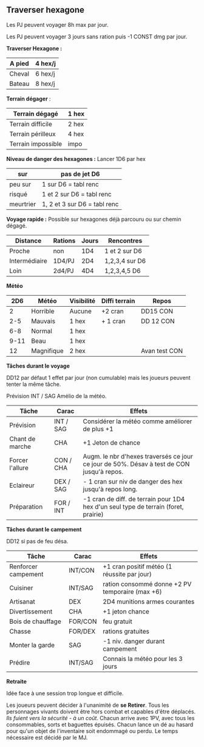 ## Traverser hexagone

Les PJ peuvent voyager 8h max par jour.

Les PJ peuvent voyager 3 jours sans ration puis -1 CONST dmg par jour.

**Traverser Hexagone :**

| A pied | 4 hex/j |
| ------ | ------- |
| Cheval | 6 hex/j |
| Bateau | 8 hex/j |

**Terrain dégager** :

| Terrain dégagé     | 1 hex |
| ------------------ | ----- |
| Terrain difficile  | 2 hex |
| Terrain périlleux  | 4 hex |
| Terrain impossible | impo  |

**Niveau de danger des hexagones :** 
Lancer 1D6 par hex 

| sur       | pas de jet D6                |
| --------- | ---------------------------- |
| peu sur   | 1 sur D6 = tabl renc         |
| risqué    | 1 et 2 sur D6 = tabl renc    |
| meurtrier | 1, 2 et 3 sur D6 = tabl renc |

**Voyage rapide :**
Possible sur hexagones déjà parcouru ou sur chemin dégagé.


| Distance      | Rations | Jours | Rencontres     |
| ------------- | ------- | ----- | -------------- |
| Proche        | non     | 1D4   | 1 et 2 sur D6  |
| Intermédiaire | 1D4/PJ  | 2D4   | 1,2,3,4 sur D6 |
| Loin          | 2d4/PJ  | 4D4   | 1,2,3,4,5 D6   |


**Météo**


| 2D6  | Météo      | Visibilité | Diffi terrain | Repos         |
| ---- | ---------- | ---------- | ------------- | ------------- |
| 2    | Horrible   | Aucune     | +2 cran       | DD15 CON      |
| 2-5  | Mauvais    | 1 hex      | + 1 cran      | DD 12 CON     |
| 6-8  | Normal     | 1 hex      |               |               |
| 9-11 | Beau       | 1 hex      |               |               |
| 12   | Magnifique | 2 hex      |               | Avan test CON |


**Tâches durant le voyage**

DD12 par défaut  1 effet par jour (non cumulable) mais les joueurs peuvent tenter la même tâche. 

Prévision INT / SAG Amélio de la météo. 


| Tâche           | Carac         | Effets                                                                                    |
| --------------- | ------------- | ----------------------------------------------------------------------------------------- |
| Prévision       | INT / SAG<br> | Considérer la météo comme améliorer de plus +1                                            |
| Chant de marche | CHA           | +1 Jeton de chance                                                                        |
| Forcer l'allure | CON / CHA     | Augm. le nbr d'hexes traversés ce jour ce jour de 50%. Désav à test de CON jusqu'à repos. |
| Eclaireur       | DEX / SAG     | - 1 cran sur niv de danger des hex jusqu'à repos long.                                    |
| Préparation     | FOR / INT     | -1 cran de diff. de terrain pour 1D4 hex d'un seul type de terrain (foret, prairie)       |



**Tâches durant le campement** 

DD12 si pas de feu désa. 


| Tâche               | Carac   | Effets                                          |
| ------------------- | ------- | ----------------------------------------------- |
| Renforcer campement | INT/CON | +1 cran positif météo (1 réussite par jour)     |
| Cuisiner            | INT/SAG | ration consommé donne +2 PV temporaire (max +6) |
| Artisanat           | DEX     | 2D4 munitions armes courantes                   |
| Divertissement      | CHA     | +1 jeton chance                                 |
| Bois de chauffage   | FOR/CON | feu gratuit                                     |
| Chasse              | FOR/DEX | rations gratuites                               |
| Monter la garde     | SAG     | -1 niv. danger durant campement                 |
| Prédire             | INT/SAG | Connais la météo pour les 3 jours               |


**Retraite** 

Idée face à une session trop longue et difficile.

Les joueurs peuvent décider à l'unanimité de **se Retirer**. 
Tous les personnages vivants doivent être hors combat et capables d'être déplacés. 
_Ils fuient vers la sécurité - à un coût_. Chacun arrive avec 1PV, avec tous les consommables, sorts et baguettes épuisés. Chacun lance un dé au hasard pour qu'un objet de l'inventaire soit endommagé ou perdu. Le temps nécessaire est décidé par le MJ.
